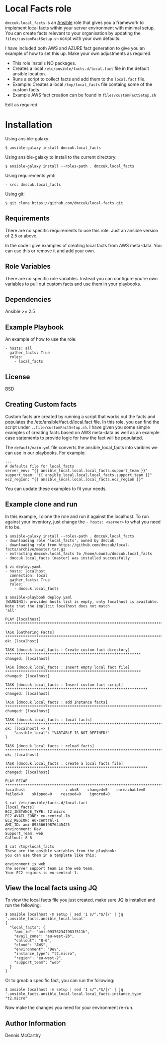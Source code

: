 Local Facts role
=========

````dmccuk.local_facts```` is an [Ansible](https://www.ansible.com) role that gives you a framework to implement local facts within your server environment with minimal setup. You can create facts relevant to your organisation by updating the ````files/customFactSetup.sh```` script with your own defaults.

I have included both AWS and AZURE fact generation to give you an example of how to set this up. Make your own adjustments as required.

 * This role installs NO packages.
 * Creates a local ````/etc/ansible/facts.d/local.fact```` file in the default ansible location.
 * Runs a script to collect facts and add them to the ````local.fact```` file.
 * Example: Creates a local ````/tmp/local_facts```` file containg some of the custom facts.
 * Example AWS fact creation can be found in ````files/customFactSetup.sh````

Edit as required.

Installation
===========

Using ansible-galaxy:
````
$ ansible-galaxy install dmccuk.local_facts
````

Using ansible-galaxy to install to the current directory:
````
$ ansible-galaxy install --roles-path . dmccuk.local_facts
````

Using requirements.yml:
```
- src: dmccuk.local_facts
````

Using git:
````
$ git clone https://github.com/dmccuk/local-facts.git
````

Requirements
------------

There are no specific requirements to use this role. Just an ansible version of 2.5 or above.

In the code I give examples of creating local facts from AWS meta-data. You can use this or remove it and add your own.

Role Variables
--------------

There are no specific role variables. Instead you can configure you're own variables to pull out custom facts and use them in your playbooks.

Dependencies
------------

Ansible >= 2.5

Example Playbook
----------------

An example of how to use the role:

````
- hosts: all
  gather_facts: True
  roles:
    - local_facts
````

License
-------

BSD

Creating Custom facts
------------

Custom facts are created by running a script that works out the facts and populates the /etc/ansible/fact.d/local.fact file. In this role, you can find the script under ````..file/customFactSetup.sh````. I have given you some simple examples of creating facts based on AWS meta-data as well as an example case statements to provide logic for how the fact will be populated.

The ````default/main.yml```` file converts the ansible_local_facts into varibles we can use in our playbooks. For example:

````
---
# defaults file for local_facts
server_env: "{{ ansible_local.local.local_facts.support_team }}"
support_team: "{{ ansible_local.local.local_facts.support_team }}"
ec2_region: "{{ ansible_local.local.local_facts.ec2_region }}"
````

You can update these examples to fit your needs.

Example clone and run
---------------------
In this example, I clone the role and run it against the localhost. To run against your inventory, just change the ````- hosts: <server>```` to what you need it to be.

````
$ ansible-galaxy install --roles-path . dmccuk.local_facts
- downloading role 'local_facts', owned by dmccuk
- downloading role from https://github.com/dmccuk/local-facts/archive/master.tar.gz
- extracting dmccuk.local_facts to /home/ubuntu/dmccuk.local_facts
- dmccuk.local_facts (master) was installed successfully

$ vi deploy.yaml
- hosts: localhost
  connection: local
  gather_facts: True
  roles:
    - dmccuk.local_facts

$ ansible-playbook deploy.yaml
[WARNING]: provided hosts list is empty, only localhost is available. Note that the implicit localhost does not match
'all'

PLAY [localhost] *****************************************************************************************************

TASK [Gathering Facts] ***********************************************************************************************
ok: [localhost]

TASK [dmccuk.local_facts : Create custom fact directory] *************************************************************
changed: [localhost]

TASK [dmccuk.local_facts : Insert empty local fact file] *************************************************************
changed: [localhost]

TASK [dmccuk.local_facts : Insert custom fact script] ****************************************************************
changed: [localhost]

TASK [dmccuk.local_facts : add Instance facts] ***********************************************************************
changed: [localhost]

TASK [dmccuk.local_facts : local facts] ******************************************************************************
ok: [localhost] => {
    "ansible_local": "VARIABLE IS NOT DEFINED!"
}

TASK [dmccuk.local_facts : reload facts] *****************************************************************************
ok: [localhost]

TASK [dmccuk.local_facts : create a local facts file] ****************************************************************
changed: [localhost]

PLAY RECAP ***********************************************************************************************************
localhost                  : ok=8    changed=5    unreachable=0    failed=0    skipped=0    rescued=0    ignored=0

$ cat /etc/ansible/facts.d/local.fact
[local_facts]
EC2_INSTANCE_TYPE: t2.micro
EC2_AVAIL_ZONE: eu-central-1b
EC2_REGION: eu-central-1
AMI_ID: ami-09356619876445425
environment: Dev
Support_Team: web
Callout: 8-6

$ cat /tmp/local_facts
These are the ansible variables from the playbook:
you can use them in a template like this:

environment is web
The server support team is the web team.
Your EC2 regions is eu-central-1.
````

## View the local facts using JQ
To view the local facts file you just created, make sure JQ is installed and run the following:

```
$ ansible localhost -m setup | sed '1 s/^.*$/{/' | jq '.ansible_facts.ansible_local.local'
{
  "local_facts": {
    "ami_id": "ami-093762347983f511b",
    "avail_zone": "eu-west-2b",
    "callout": "8-6",
    "cloud": "AWS",
    "environment": "Dev",
    "instance_type": "t2.micro",
    "region": "eu-west-2",
    "support_team": "web"
  }
}
```

Or to greab a specific fact, you can run the following:
```
$ ansible localhost -m setup | sed '1 s/^.*$/{/' | jq '.ansible_facts.ansible_local.local.local_facts.instance_type'
"t2.micro"
```

Now make the changes you need for your environment re-run.


Author Information
------------------

Dennis McCarthy
